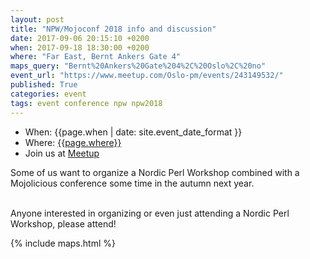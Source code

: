 ```yaml
---
layout: post
title: "NPW/Mojoconf 2018 info and discussion"
date: 2017-09-06 20:15:10 +0200
when: 2017-09-18 18:30:00 +0200
where: "Far East, Bernt Ankers Gate 4"
maps_query: "Bernt%20Ankers%20Gate%204%2C%20Oslo%2C%20no"
event_url: "https://www.meetup.com/Oslo-pm/events/243149532/"
published: True
categories: event
tags: event conference npw npw2018
---
```


* When: {{page.when | date: site.event_date_format }}
* Where: [{{page.where}}]({{site.maps_url}}{{page.maps_query}})
* Join us at [Meetup]({{page.event_url}})

Some of us want to organize a Nordic Perl Workshop combined with a Mojolicious conference some time in the autumn next year.

<br>Anyone interested in organizing or even just attending a Nordic Perl Workshop, please attend!

{% include maps.html %}